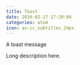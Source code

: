 ```yaml
---
title: Toast
date: 2016-02-17 17:20:04
categories: atom
icon: av:ic_subtitles_24px
---
```


A toast message
<!-- more -->
Long description here.
